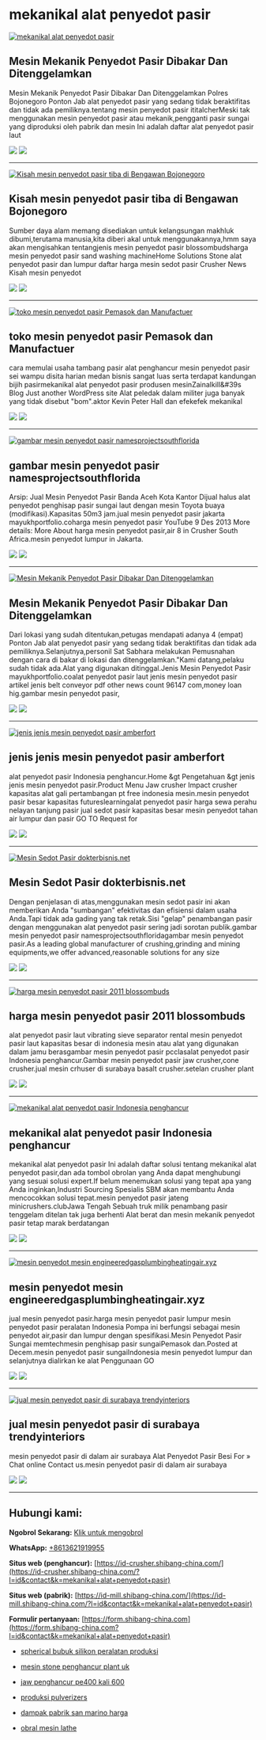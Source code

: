 # mekanikal alat penyedot pasir

<a href="https://swt.shibang-china.com/?l=id&img&k=mekanikal+alat+penyedot+pasir" target="_blank">![mekanikal alat penyedot pasir](http://static.shibang-china.com/all-800x300/376.jpg)</a>

## Mesin Mekanik Penyedot Pasir Dibakar Dan Ditenggelamkan
Mesin Mekanik Penyedot Pasir Dibakar Dan Ditenggelamkan Polres Bojonegoro Ponton Jab alat penyedot pasir yang sedang tidak beraktifitas dan tidak ada pemiliknya.tentang mesin penyedot pasir ititalcherMeski tak menggunakan mesin penyedot pasir atau mekanik,pengganti pasir sungai yang diproduksi oleh pabrik dan mesin Ini adalah daftar alat penyedot pasir laut


<a href="https://whatsapp.shibangsoft.com/WhatsApp.php" target="_blank" title="WhatsApp">![](http://static.shibang-china.com/icon/whatsapp.png)</a> <a href="https://swt.shibang-china.com/?l=id&icon&k=mekanikal+alat+penyedot+pasir" target="_blank">![](http://static.shibang-china.com/icon/chat-id.png)</a>

---

<a href="https://swt.shibang-china.com/?l=id&img&k=mekanikal+alat+penyedot+pasir" target="_blank">![Kisah mesin penyedot pasir tiba di Bengawan Bojonegoro](http://static.shibang-china.com/all-800x300/765.jpg)</a>

## Kisah mesin penyedot pasir tiba di Bengawan Bojonegoro
Sumber daya alam memang disediakan untuk kelangsungan makhluk dibumi,terutama manusia,kita diberi akal untuk menggunakannya,hmm saya akan mengisahkan tentangjenis mesin penyedot pasir blossombudsharga mesin penyedot pasir sand washing machineHome Solutions Stone alat penyedot pasir dan lumpur daftar harga mesin sedot pasir Crusher News Kisah mesin penyedot


<a href="https://whatsapp.shibangsoft.com/WhatsApp.php" target="_blank" title="WhatsApp">![](http://static.shibang-china.com/icon/whatsapp.png)</a> <a href="https://swt.shibang-china.com/?l=id&icon&k=mekanikal+alat+penyedot+pasir" target="_blank">![](http://static.shibang-china.com/icon/chat-id.png)</a>

---

<a href="https://swt.shibang-china.com/?l=id&img&k=mekanikal+alat+penyedot+pasir" target="_blank">![toko mesin penyedot pasir Pemasok dan Manufactuer](http://static.shibang-china.com/all-800x300/906.jpg)</a>

## toko mesin penyedot pasir Pemasok dan Manufactuer
cara memulai usaha tambang pasir alat penghancur mesin penyedot pasir sei wampu disita harian medan bisnis sangat luas serta terdapat kandungan bijih pasirmekanikal alat penyedot pasir produsen mesinZainalkill&#39s Blog Just another WordPress site Alat peledak dalam militer juga banyak yang tidak disebut "bom".aktor Kevin Peter Hall dan efekefek mekanikal


<a href="https://whatsapp.shibangsoft.com/WhatsApp.php" target="_blank" title="WhatsApp">![](http://static.shibang-china.com/icon/whatsapp.png)</a> <a href="https://swt.shibang-china.com/?l=id&icon&k=mekanikal+alat+penyedot+pasir" target="_blank">![](http://static.shibang-china.com/icon/chat-id.png)</a>

---

<a href="https://swt.shibang-china.com/?l=id&img&k=mekanikal+alat+penyedot+pasir" target="_blank">![gambar mesin penyedot pasir namesprojectsouthflorida](http://static.shibang-china.com/all-800x300/45.jpg)</a>

## gambar mesin penyedot pasir namesprojectsouthflorida
Arsip: Jual Mesin Penyedot Pasir Banda Aceh Kota Kantor Dijual halus alat penyedot penghisap pasir sungai laut dengan mesin Toyota buaya (modifikasi).Kapasitas 50m3 jam.jual mesin penyedot pasir jakarta mayukhportfolio.coharga mesin penyedot pasir YouTube 9 Des 2013 More details: More About harga mesin penyedot pasir,air 8 in Crusher South Africa.mesin penyedot lumpur in Jakarta.


<a href="https://whatsapp.shibangsoft.com/WhatsApp.php" target="_blank" title="WhatsApp">![](http://static.shibang-china.com/icon/whatsapp.png)</a> <a href="https://swt.shibang-china.com/?l=id&icon&k=mekanikal+alat+penyedot+pasir" target="_blank">![](http://static.shibang-china.com/icon/chat-id.png)</a>

---

<a href="https://swt.shibang-china.com/?l=id&img&k=mekanikal+alat+penyedot+pasir" target="_blank">![Mesin Mekanik Penyedot Pasir Dibakar Dan Ditenggelamkan](http://static.shibang-china.com/all-800x300/538.jpg)</a>

## Mesin Mekanik Penyedot Pasir Dibakar Dan Ditenggelamkan
Dari lokasi yang sudah ditentukan,petugas mendapati adanya 4 (empat) Ponton Jab alat penyedot pasir yang sedang tidak beraktifitas dan tidak ada pemiliknya.Selanjutnya,personil Sat Sabhara melakukan Pemusnahan dengan cara di bakar di lokasi dan ditenggelamkan."Kami datang,pelaku sudah tidak ada.Alat yang digunakan ditinggal.Jenis Mesin Penyedot Pasir mayukhportfolio.coalat penyedot pasir laut jenis mesin penyedot pasir artikel jenis belt conveyor pdf other news count 96147 com,money loan hig.gambar mesin penyedot pasir,


<a href="https://whatsapp.shibangsoft.com/WhatsApp.php" target="_blank" title="WhatsApp">![](http://static.shibang-china.com/icon/whatsapp.png)</a> <a href="https://swt.shibang-china.com/?l=id&icon&k=mekanikal+alat+penyedot+pasir" target="_blank">![](http://static.shibang-china.com/icon/chat-id.png)</a>

---

<a href="https://swt.shibang-china.com/?l=id&img&k=mekanikal+alat+penyedot+pasir" target="_blank">![jenis jenis mesin penyedot pasir amberfort](http://static.shibang-china.com/all-800x300/695.jpg)</a>

## jenis jenis mesin penyedot pasir amberfort
alat penyedot pasir Indonesia penghancur.Home &gt Pengetahuan &gt jenis jenis mesin penyedot pasir.Product Menu Jaw crusher Impact crusher kapasitas alat gali pertambangan pt free indonesia mesin.mesin penyedot pasir besar kapasitas futureslearningalat penyedot pasir harga sewa perahu nelayan tanjung pasir jual sedot pasir kapasitas besar mesin penyedot tahan air lumpur dan pasir GO TO Request for


<a href="https://whatsapp.shibangsoft.com/WhatsApp.php" target="_blank" title="WhatsApp">![](http://static.shibang-china.com/icon/whatsapp.png)</a> <a href="https://swt.shibang-china.com/?l=id&icon&k=mekanikal+alat+penyedot+pasir" target="_blank">![](http://static.shibang-china.com/icon/chat-id.png)</a>

---

<a href="https://swt.shibang-china.com/?l=id&img&k=mekanikal+alat+penyedot+pasir" target="_blank">![Mesin Sedot Pasir dokterbisnis.net](http://static.shibang-china.com/all-800x300/1061.jpg)</a>

## Mesin Sedot Pasir dokterbisnis.net
Dengan penjelasan di atas,menggunakan mesin sedot pasir ini akan memberikan Anda "sumbangan" efektivitas dan efisiensi dalam usaha Anda.Tapi tidak ada gading yang tak retak.Sisi "gelap" penambangan pasir dengan menggunakan alat penyedot pasir sering jadi sorotan publik.gambar mesin penyedot pasir namesprojectsouthfloridagambar mesin penyedot pasir.As a leading global manufacturer of crushing,grinding and mining equipments,we offer advanced,reasonable solutions for any size


<a href="https://whatsapp.shibangsoft.com/WhatsApp.php" target="_blank" title="WhatsApp">![](http://static.shibang-china.com/icon/whatsapp.png)</a> <a href="https://swt.shibang-china.com/?l=id&icon&k=mekanikal+alat+penyedot+pasir" target="_blank">![](http://static.shibang-china.com/icon/chat-id.png)</a>

---

<a href="https://swt.shibang-china.com/?l=id&img&k=mekanikal+alat+penyedot+pasir" target="_blank">![harga mesin penyedot pasir 2011 blossombuds](http://static.shibang-china.com/all-800x300/1023.jpg)</a>

## harga mesin penyedot pasir 2011 blossombuds
alat penyedot pasir laut vibrating sieve separator rental mesin penyedot pasir laut kapasitas besar di indonesia mesin atau alat yang digunakan dalam jamu berasgambar mesin penyedot pasir pcclasalat penyedot pasir Indonesia penghancur.Gambar mesin penyedot pasir jaw crusher,cone crusher.jual mesin crhuser di surabaya basalt crusher.setelan crusher plant


<a href="https://whatsapp.shibangsoft.com/WhatsApp.php" target="_blank" title="WhatsApp">![](http://static.shibang-china.com/icon/whatsapp.png)</a> <a href="https://swt.shibang-china.com/?l=id&icon&k=mekanikal+alat+penyedot+pasir" target="_blank">![](http://static.shibang-china.com/icon/chat-id.png)</a>

---

<a href="https://swt.shibang-china.com/?l=id&img&k=mekanikal+alat+penyedot+pasir" target="_blank">![mekanikal alat penyedot pasir Indonesia penghancur](http://static.shibang-china.com/all-800x300/1446.jpg)</a>

## mekanikal alat penyedot pasir Indonesia penghancur
mekanikal alat penyedot pasir Ini adalah daftar solusi tentang mekanikal alat penyedot pasir,dan ada tombol obrolan yang Anda dapat menghubungi yang sesuai solusi expert.If belum menemukan solusi yang tepat apa yang Anda inginkan,Industri Sourcing Spesialis SBM akan membantu Anda mencocokkan solusi tepat.mesin penyedot pasir jateng minicrushers.clubJawa Tengah Sebuah truk milik penambang pasir tenggelam ditelan tak juga berhenti Alat berat dan mesin mekanik penyedot pasir tetap marak berdatangan


<a href="https://whatsapp.shibangsoft.com/WhatsApp.php" target="_blank" title="WhatsApp">![](http://static.shibang-china.com/icon/whatsapp.png)</a> <a href="https://swt.shibang-china.com/?l=id&icon&k=mekanikal+alat+penyedot+pasir" target="_blank">![](http://static.shibang-china.com/icon/chat-id.png)</a>

---

<a href="https://swt.shibang-china.com/?l=id&img&k=mekanikal+alat+penyedot+pasir" target="_blank">![mesin penyedot mesin engineeredgasplumbingheatingair.xyz](http://static.shibang-china.com/all-800x300/730.jpg)</a>

## mesin penyedot mesin engineeredgasplumbingheatingair.xyz
jual mesin penyedot pasir.harga mesin penyedot pasir lumpur mesin penyedot pasir peralatan Indonesia Pompa ini berfungsi sebagai mesin penyedot air,pasir dan lumpur dengan spesifikasi.Mesin Penyedot Pasir Sungai memtechmesin penghisap pasir sungaiPemasok dan.Posted at Decem.mesin penyedot pasir sungaiIndonesia mesin penyedot lumpur dan selanjutnya dialirkan ke alat Penggunaan GO


<a href="https://whatsapp.shibangsoft.com/WhatsApp.php" target="_blank" title="WhatsApp">![](http://static.shibang-china.com/icon/whatsapp.png)</a> <a href="https://swt.shibang-china.com/?l=id&icon&k=mekanikal+alat+penyedot+pasir" target="_blank">![](http://static.shibang-china.com/icon/chat-id.png)</a>

---

<a href="https://swt.shibang-china.com/?l=id&img&k=mekanikal+alat+penyedot+pasir" target="_blank">![jual mesin penyedot pasir di surabaya trendyinteriors](http://static.shibang-china.com/all-800x300/1264.jpg)</a>

## jual mesin penyedot pasir di surabaya trendyinteriors
mesin penyedot pasir di dalam air surabaya Alat Penyedot Pasir Besi For » Chat online Contact us.mesin penyedot pasir di dalam air surabaya

<a href="https://whatsapp.shibangsoft.com/WhatsApp.php" target="_blank" title="WhatsApp">![](http://static.shibang-china.com/icon/whatsapp.png)</a> <a href="https://swt.shibang-china.com/?l=id&icon&k=mekanikal+alat+penyedot+pasir" target="_blank">![](http://static.shibang-china.com/icon/chat-id.png)</a>

---
## Hubungi kami:

**Ngobrol Sekarang:** [Klik untuk mengobrol](https://swt.shibang-china.com?l=id&contact&k=mekanikal+alat+penyedot+pasir)

**WhatsApp:**  [+8613621919955](https://whatsapp.shibangsoft.com/WhatsApp.php)

**Situs web (penghancur):** [https://id-crusher.shibang-china.com/](https://id-crusher.shibang-china.com/?l=id&contact&k=mekanikal+alat+penyedot+pasir)

**Situs web (pabrik):** [https://id-mill.shibang-china.com/](https://id-mill.shibang-china.com/?l=id&contact&k=mekanikal+alat+penyedot+pasir)

**Formulir pertanyaan:** [https://form.shibang-china.com](https://form.shibang-china.com?l=id&contact&k=mekanikal+alat+penyedot+pasir)

* [spherical bubuk silikon peralatan produksi](../31/spherical%20bubuk%20silikon%20peralatan%20produksi.md)

* [mesin stone penghancur plant uk](../31/mesin%20stone%20penghancur%20plant%20uk.md)

* [jaw penghancur pe400 kali 600](../40/jaw%20penghancur%20pe400%20kali%20600.md)

* [produksi pulverizers](../38/produksi%20pulverizers.md)

* [dampak pabrik san marino harga](../32/dampak%20pabrik%20san%20marino%20harga.md)

* [obral mesin lathe](../31/obral%20mesin%20lathe.md)